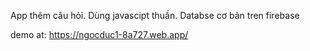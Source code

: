 App thêm câu hỏi. Dùng javascipt thuần. Databse cơ bản tren firebase

demo at: https://ngocduc1-8a727.web.app/
